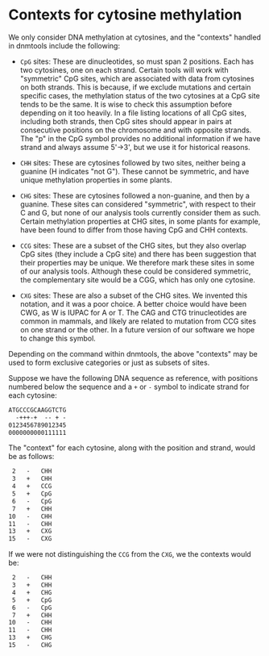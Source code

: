 # Contexts for cytosine methylation

We only consider DNA methylation at cytosines, and the "contexts"
handled in dnmtools include the following:

* `CpG` sites: These are dinucleotides, so must span 2 positions. Each
  has two cytosines, one on each strand. Certain tools will work with
  "symmetric" CpG sites, which are associated with data from cytosines
  on both strands. This is because, if we exclude mutations and
  certain specific cases, the methylation status of the two cytosines
  at a CpG site tends to be the same. It is wise to check this
  assumption before depending on it too heavily. In a file listing
  locations of all CpG sites, including both strands, then CpG sites
  should appear in pairs at consecutive positions on the chromosome
  and with opposite strands. The "p" in the CpG symbol provides no
  additional information if we have strand and always assume 5'->3',
  but we use it for historical reasons.

* `CHH` sites: These are cytosines followed by two sites, neither
  being a guanine (H indicates "not G"). These cannot be symmetric,
  and have unique methylation properties in some plants.

* `CHG` sites: These are cytosines followed a non-guanine, and then by
  a guanine. These sites can considered "symmetric", with respect to
  their C and G, but none of our analysis tools currently consider
  them as such. Certain methylation properties at CHG sites, in some
  plants for example, have been found to differ from those having CpG
  and CHH contexts.

* `CCG` sites: These are a subset of the CHG sites, but they also
  overlap CpG sites (they include a CpG site) and there has been
  suggestion that their properties may be unique. We therefore mark
  these sites in some of our analysis tools. Although these could be
  considered symmetric, the complementary site would be a CGG, which
  has only one cytosine.

* `CXG` sites: These are also a subset of the CHG sites. We invented
  this notation, and it was a poor choice. A better choice would have
  been CWG, as W is IUPAC for A or T. The CAG and CTG trinucleotides
  are common in mammals, and likely are related to mutation from CCG
  sites on one strand or the other. In a future version of our
  software we hope to change this symbol.

Depending on the command within dnmtools, the above "contexts" may be
used to form exclusive categories or just as subsets of sites.

Suppose we have the following DNA sequence as reference, with
positions numbered below the sequence and a `+` or `-` symbol to
indicate strand for each cytosine:
```txt
ATGCCCGCAAGGTCTG
  -+++-+  -- + -
0123456789012345
0000000000111111
```
The "context" for each cytosine, along with the position
and strand, would be as follows:
```txt
 2   -   CHH
 3   +   CHH
 4   +   CCG
 5   +   CpG
 6   -   CpG
 7   +   CHH
10   -   CHH
11   -   CHH
13   +   CXG
15   -   CXG
```
If we were not distinguishing the `CCG` from the `CXG`, we the
contexts would be:
```txt
 2   -   CHH
 3   +   CHH
 4   +   CHG
 5   +   CpG
 6   -   CpG
 7   +   CHH
10   -   CHH
11   -   CHH
13   +   CHG
15   -   CHG
```
